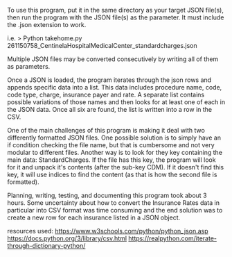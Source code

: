 To use this program, put it in the same directory as your target JSON file(s), then run the program with the JSON file(s) as the parameter. It must include the .json extension to work.

i.e. > Python takehome.py 261150758_CentinelaHospitalMedicalCenter_standardcharges.json

Multiple JSON files may be converted consecutively by writing all of them as parameters.

Once a JSON is loaded, the program iterates through the json rows and appends specific data into a list. This data includes procedure name, code, code type, charge, insurance payer and rate. A separate list contains possible variations of those names and then looks for at least one of each in the JSON data. Once all six are found, the list is written into a row in the CSV.

One of the main challenges of this program is making it deal with two differently formatted JSON files. One possible solution is to simply have an if condition checking the file name, but that is cumbersome and not very modular to different files. Another way is to look for they key containing the main data: StandardCharges. If the file has this key, the program will look for it and unpack it's contents (after the sub-key CDM). If it doesn't find this key, it will use indices to find the content (as that is how the second file is formatted).

Planning, writing, testing, and documenting this program took about 3 hours. Some uncertainty about how to convert the Insurance Rates data in particular into CSV format was time consuming and the end solution was to create a new row for each insurance listed in a JSON object.

resources used:
https://www.w3schools.com/python/python_json.asp
https://docs.python.org/3/library/csv.html
https://realpython.com/iterate-through-dictionary-python/
